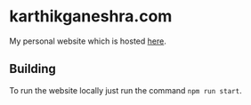 # karthikganeshra.com

My personal website which is hosted [here](https://karthikganeshram.com).

## Building

To run the website locally just run the command `npm run start`.
